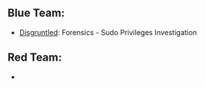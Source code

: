 ## Blue Team:
- [Disgruntled](/THM_Writeups/Disgruntled/): Forensics - Sudo Privileges Investigation
## Red Team:
- 
